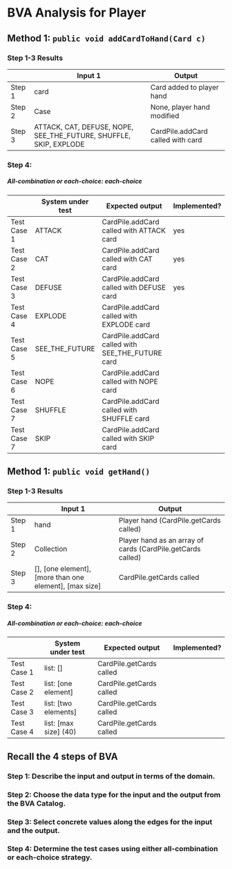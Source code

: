 # BVA Analysis for Player

## Method 1: ```public void addCardToHand(Card c)```
### Step 1-3 Results
|        | Input 1                                                           | Output                            |
|--------|-------------------------------------------------------------------|-----------------------------------|
| Step 1 | card                                                              | Card added to player hand         |
| Step 2 | Case                                                              | None, player hand modified        |
| Step 3 | ATTACK, CAT, DEFUSE, NOPE, SEE_THE_FUTURE, SHUFFLE, SKIP, EXPLODE | CardPile.addCard called with card |
### Step 4:
##### All-combination or each-choice: each-choice

|             | System under test | Expected output                                  | Implemented? |
|-------------|-------------------|--------------------------------------------------|--------------|
| Test Case 1 | ATTACK            | CardPile.addCard called with ATTACK card         | yes          |
| Test Case 2 | CAT               | CardPile.addCard called with CAT card            | yes          |
| Test Case 3 | DEFUSE            | CardPile.addCard called with DEFUSE card         | yes          |
| Test Case 4 | EXPLODE           | CardPile.addCard called with EXPLODE card        |              |
| Test Case 5 | SEE_THE_FUTURE    | CardPile.addCard called with SEE_THE_FUTURE card |              |
| Test Case 6 | NOPE              | CardPile.addCard called with NOPE card           |              |
| Test Case 7 | SHUFFLE           | CardPile.addCard called with SHUFFLE card        |              |
| Test Case 7 | SKIP              | CardPile.addCard called with SKIP card           |              |


## Method 1: ```public void getHand()```
### Step 1-3 Results
|        | Input 1                                                | Output                                                      |
|--------|--------------------------------------------------------|-------------------------------------------------------------|
| Step 1 | hand                                                   | Player hand (CardPile.getCards called)                      |
| Step 2 | Collection                                             | Player hand as an array of cards (CardPile.getCards called) |
| Step 3 | [], [one element], [more than one element], [max size] | CardPile.getCards called                                    |
### Step 4:
##### All-combination or each-choice: each-choice

|             | System under test     | Expected output           | Implemented? |
|-------------|-----------------------|---------------------------|--------------|
| Test Case 1 | list: []              | CardPile.getCards called  |              |
| Test Case 2 | list: [one element]   | CardPile.getCards called  |              |
| Test Case 3 | list: [two elements]  | CardPile.getCards called  |              |
| Test Case 4 | list: [max size] (40) | CardPile.getCards called  |              |


## Recall the 4 steps of BVA
### Step 1: Describe the input and output in terms of the domain.
### Step 2: Choose the data type for the input and the output from the BVA Catalog.
### Step 3: Select concrete values along the edges for the input and the output.
### Step 4: Determine the test cases using either all-combination or each-choice strategy.
